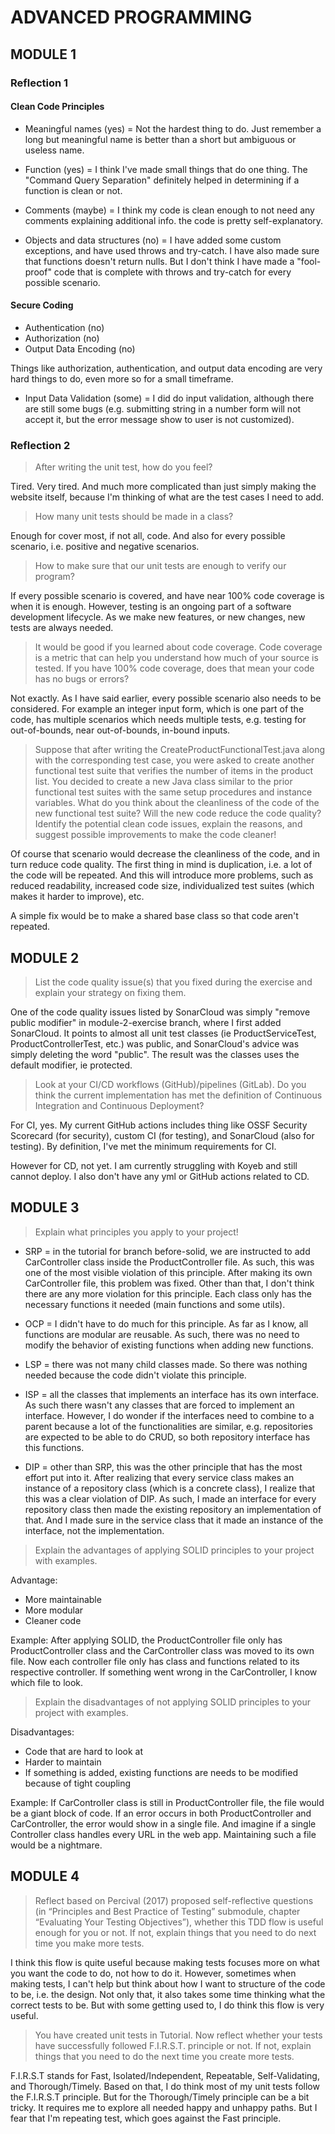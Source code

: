 # ADVANCED PROGRAMMING

## MODULE 1

### Reflection 1

#### Clean Code Principles
- Meaningful names (yes) = Not the hardest thing to do. Just remember a long but meaningful name is better than a short but ambiguous or useless name.


- Function (yes) = I think I've made small things that do one thing. The "Command Query Separation" definitely helped in determining if a function is clean or not.


- Comments (maybe) = I think my code is clean enough to not need any comments explaining additional info. the code is pretty self-explanatory.


- Objects and data structures (no) = I have added some custom exceptions, and have used throws and try-catch. I have also made sure that functions doesn't return nulls. But I don't think I have made a "fool-proof" code that is complete with throws and try-catch for every possible scenario.

#### Secure Coding
- Authentication (no)
- Authorization (no)
- Output Data Encoding (no)
  
Things like authorization, authentication, and output data encoding are very hard things to do, even more so for a 
small timeframe.

- Input Data Validation (some) = I did do input validation, although there are still some bugs (e.g. submitting string in a number form will not accept it, but the error message show to user is not customized).

### Reflection 2

> After writing the unit test, how do you feel?   

Tired. Very tired. And much more complicated than just simply making the website itself, because I'm thinking of what are the test cases I need to add.

> How many unit tests should be made in a class?   

Enough for cover most, if not all, code. And also for every possible scenario, i.e. positive and negative scenarios.

> How to make sure that our unit tests are enough to verify our program?  

If every possible scenario is covered, and have near 100% code coverage is when it is enough. However, testing is an ongoing part of a software development lifecycle. As we make new features, or new changes, new tests are always needed.

> It would be good if you learned about code coverage. Code coverage is a metric that can help you understand how 
> much of your source is tested. If you have 100% code coverage, does that mean your code has no bugs or errors?  

Not exactly. As I have said earlier, every possible scenario also needs to be considered. For example an integer input form, which is one part of the code, has multiple scenarios which needs multiple tests, e.g. testing for out-of-bounds, near out-of-bounds, in-bound inputs.

> Suppose that after writing the CreateProductFunctionalTest.java along with the corresponding test case, you were 
> asked to create another functional test suite that verifies the number of items in the product list. You decided to create a new Java class similar to the prior functional test suites with the same setup procedures and instance variables.
What do you think about the cleanliness of the code of the new functional test suite? Will the new code reduce the code quality?  Identify the potential clean code issues, explain the reasons, and suggest possible improvements to make the code cleaner!

Of course that scenario would decrease the cleanliness of the code, and in turn reduce code quality. The first thing in mind is duplication, i.e. a lot of the code will be repeated. And this will introduce more problems, such as reduced readability, increased code size, individualized test suites (which makes it harder to improve), etc.

A simple fix would be to make a shared base class so that code aren't repeated.

## MODULE 2

> List the code quality issue(s) that you fixed during the exercise and explain your strategy on fixing them.

One of the code quality issues listed by SonarCloud was simply "remove public modifier" in module-2-exercise branch, 
where I first added SonarCloud.
It points to almost all unit test classes (ie ProductServiceTest, ProductControllerTest, etc.) was public, and SonarCloud's advice was simply deleting the word "public".
The result was the classes uses the default modifier, ie protected.

> Look at your CI/CD workflows (GitHub)/pipelines (GitLab). Do you think the current implementation has met the 
> definition of Continuous Integration and Continuous Deployment?

For CI, yes. My current GitHub actions includes thing like OSSF Security Scorecard (for security), custom CI (for testing), and SonarCloud (also for testing).
By definition, I've met the minimum requirements for CI.

However for CD, not yet. I am currently struggling with Koyeb and still cannot deploy.
I also don't have any yml or GitHub actions related to CD.

## MODULE 3

> Explain what principles you apply to your project!

- SRP = in the tutorial for branch before-solid, we are instructed to add CarController class inside the 
  ProductController file. As such, this was one of the most visible violation of this principle. After making its 
  own CarController file, this problem was fixed. Other than that, I don't think there are any more violation for 
  this principle. Each class only has the necessary functions it needed (main functions and some utils).


- OCP = I didn't have to do much for this principle. As far as I know, all functions are modular are reusable. As 
  such, there was no need to modify the behavior of existing functions when adding new functions. 


- LSP = there was not many child classes made. So there was nothing needed because the code didn't violate 
  this principle.


- ISP = all the classes that implements an interface has its own interface. As such there wasn't any classes that 
  are forced to implement an interface. However, I do wonder if the interfaces need to combine to a parent because a 
  lot of the functionalities are similar, e.g. repositories are expected to be able to do CRUD, so both repository 
  interface has this functions.


- DIP = other than SRP, this was the other principle that has the most effort put into it. After realizing that 
  every service class makes an instance of a repository class (which is a concrete class), I realize that this 
  was a clear violation of DIP. As such, I made an interface for every repository class then made the existing 
  repository an implementation of that. And I made sure in the service class that it made an instance of the 
  interface, not the implementation.

> Explain the advantages of applying SOLID principles to your project with examples.

Advantage: 
- More maintainable
- More modular
- Cleaner code

Example: After applying SOLID, the ProductController file only has ProductController class and the CarController 
class was moved to its own file. Now each controller file only has class and functions related to its respective 
controller. If something went wrong in the CarController, I know which file to look.

> Explain the disadvantages of not applying SOLID principles to your project with examples.

Disadvantages:
- Code that are hard to look at
- Harder to maintain
- If something is added, existing functions are needs to be modified because of tight coupling

Example: If CarController class is still in ProductController file, the file would be a giant block of code. If an 
error occurs in both ProductController and CarController, the error would show in a single file. And imagine if a 
single Controller class handles every URL in the web app. Maintaining such a file would be a nightmare.

## MODULE 4

> Reflect based on Percival (2017) proposed self-reflective questions (in “Principles and Best Practice of Testing” 
> submodule, chapter “Evaluating Your Testing Objectives”), whether this TDD flow is useful enough for you or not. 
> If not, explain things that you need to do next time you make more tests.

I think this flow is quite useful because making tests focuses more on what you want the code to do, not how to do 
it. However, sometimes when making tests, I can't help but think about how I want to structure of the code to be, i.e.
the design. Not only that, it also takes some time thinking what the correct tests to be. But with some getting used 
to, I do think this flow is very useful.

> You have created unit tests in Tutorial. Now reflect whether your tests have successfully followed F.I.R.S.T. 
> principle or not. If not, explain things that you need to do the next time you create more tests.

F.I.R.S.T stands for Fast, Isolated/Independent, Repeatable, Self-Validating, and Thorough/Timely. Based on that, I 
do think most of my unit tests follow the F.I.R.S.T principle. But for the Thorough/Timely principle can be a bit 
tricky. It requires me to explore all needed happy and unhappy paths. But I fear that I'm repeating test, which goes 
against the Fast principle.
